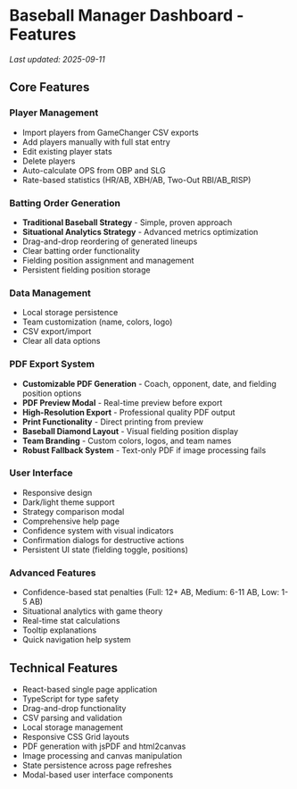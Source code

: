 # Baseball Manager Dashboard - Features

*Last updated: 2025-09-11*

## Core Features

### Player Management
- Import players from GameChanger CSV exports
- Add players manually with full stat entry
- Edit existing player stats
- Delete players
- Auto-calculate OPS from OBP and SLG
- Rate-based statistics (HR/AB, XBH/AB, Two-Out RBI/AB_RISP)

### Batting Order Generation
- **Traditional Baseball Strategy** - Simple, proven approach
- **Situational Analytics Strategy** - Advanced metrics optimization
- Drag-and-drop reordering of generated lineups
- Clear batting order functionality
- Fielding position assignment and management
- Persistent fielding position storage

### Data Management
- Local storage persistence
- Team customization (name, colors, logo)
- CSV export/import
- Clear all data options

### PDF Export System
- **Customizable PDF Generation** - Coach, opponent, date, and fielding position options
- **PDF Preview Modal** - Real-time preview before export
- **High-Resolution Export** - Professional quality PDF output
- **Print Functionality** - Direct printing from preview
- **Baseball Diamond Layout** - Visual fielding position display
- **Team Branding** - Custom colors, logos, and team names
- **Robust Fallback System** - Text-only PDF if image processing fails

### User Interface
- Responsive design
- Dark/light theme support
- Strategy comparison modal
- Comprehensive help page
- Confidence system with visual indicators
- Confirmation dialogs for destructive actions
- Persistent UI state (fielding toggle, positions)

### Advanced Features
- Confidence-based stat penalties (Full: 12+ AB, Medium: 6-11 AB, Low: 1-5 AB)
- Situational analytics with game theory
- Real-time stat calculations
- Tooltip explanations
- Quick navigation help system

## Technical Features
- React-based single page application
- TypeScript for type safety
- Drag-and-drop functionality
- CSV parsing and validation
- Local storage management
- Responsive CSS Grid layouts
- PDF generation with jsPDF and html2canvas
- Image processing and canvas manipulation
- State persistence across page refreshes
- Modal-based user interface components
